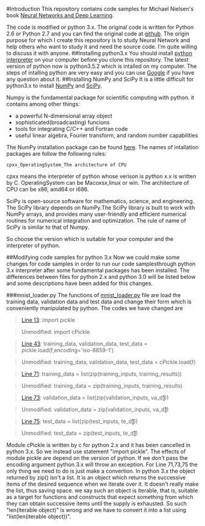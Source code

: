 #Introduction
This repository contains code samples for Michael Nielsen's book [Neural Networks and Deep Learning][1].

The code is modified or python 3.x. The original code is written for Python 2.6 or Python 2.7 and you can find the original code at [github][2]. The origin purpose for which I create this repository is to study Neural Network and help others who want to study it and need the source code. I'm quite willing to discuss it with anyone.
##Installing python3.x
You should install [python interpreter][3] on your computer before you clone this repository. The latest version of python now is python3.5.2 which is intalled on my computer. The steps of intalling python are very easy and you can use [Google][4] if you have any question about it.
##Installing NumPy and SciPy
It is a little difficult for python3.x to install [NumPy][5] and [SciPy][7]. 

Numpy is the fundamental package for scientific computing with python. it contains among other things:
* a powerful N-dimensional array object
* sophisticated(broadcasting) funcions
* tools for integrating C/C++ and Fortran code
* useful linear algebra, Fourier transform, and random number capabilities

The NumPy installation package can be found [here][6]. The names of intallation packages are follow the following rules:

	cpxx_OperatingSystem_The architecture of CPU

cpxx means the interpreter of python whose verison is python x.x is written by C. OperatingSystem can be Macoxsx,linux or win. The architecture of CPU can be x86, amd64 or i686.

SciPy is open-source software for mathematics, science, and engineering. The SciPy library depends on NumPy.The SciPy library is built to work with NumPy arrays, and provides many user-friendly and efficient numerical routines for numerical integration and optimization. The rule of name of SciPy is similar to that of Numpy.

So choose the version which is suitable for your computer and the interpreter of python.

##Modifying code samples for python 3.x
Now we could make some changes for code samples in order to run our code samplesthrough python 3.x interpreter after some fundamental packages has been installed. The differences between files for python 2.x and python 3.0 will be listed below and some descriptions have been added for this changes.

###mnist_loader.py
The functions of [mnist_loader.py][8] file are load the training data, validation data and test data and change their form which is conveniently manipulated by python. The codes we have changed are

> [Line 13][9]:    import pickle

> Unmodified: import cPickle

> [Line 43][10]:    training_data, validation_data, test_data = pickle.load(f,encoding='iso-8859-1')

> Unmodified: training_data, validation_data, test_data = cPickle.load(f)

> [Line 71][11]:    training_data = list(zip(training_inputs, training_results))

> Unmodified: training_data = zip(training_inputs, training_results)

> [Line 73][12]:    validation_data = list(zip(validation_inputs, va_d[1]))

> Unmodified: validation_data = zip(validation_inputs, va_d[1])

> [Line 75][13]:    test_data = list(zip(test_inputs, te_d[1]))

> Unmodified: test_data = zip(test_inputs, te_d[1])

Module cPickle is written by c for python 2.x and it has been cancelled in python 3.x. So we instead use statement "import pickle". The effects of module pickle are depend on the version of python. If we don't pass the encoding argument python 3.x will throw an exception. For Line 71,73,75 the only thing we need to do is just make a convertion. In python 3.x the object returned by zip() isn't a list. It is an object which returns the successive items of the desired sequence when we iterate over it. It doesn't really make the list, thus saving space. we say such an object is iterable, that is, suitable as a target for functions and constructs that expect something from which they can obtain successive items until the supply is exhausted. So such "len(iterable object)" is wrong and we have to convert it into a list using "list(len(iterable object))".


[1]: http://neuralnetworksanddeeplearning.com/
[2]: https://github.com/mnielsen/neural-networks-and-deep-learning
[3]: https://www.python.org/downloads/
[4]: https://www.google.com
[5]: http://www.numpy.org/
[6]: https://pypi.python.org/pypi/numpy
[7]: https://pypi.python.org/pypi/scipy
[8]: ./mnist_loader.py
[9]: ./mnist_loader.py#L13
[10]: ./mnist_loader.py#L43
[11]: ./mnist_loader.py#L71
[12]: ./mnist_loader.py#L73
[13]: ./mnist_loader.py#L75



